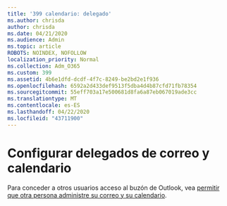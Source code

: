 ```yaml
---
title: '399 calendario: delegado'
ms.author: chrisda
author: chrisda
ms.date: 04/21/2020
ms.audience: Admin
ms.topic: article
ROBOTS: NOINDEX, NOFOLLOW
localization_priority: Normal
ms.collection: Adm_O365
ms.custom: 399
ms.assetid: 4b6e1dfd-dcdf-4f7c-8249-be2bd2e1f936
ms.openlocfilehash: 6592a2d433def9513f5dba4d4b87cfd71fb78354
ms.sourcegitcommit: 55eff703a17e500681d8fa6a87eb067019ade3cc
ms.translationtype: MT
ms.contentlocale: es-ES
ms.lasthandoff: 04/22/2020
ms.locfileid: "43711900"
---
```

# <a name="configure-mail-and-calendar-delegates"></a>Configurar delegados de correo y calendario

Para conceder a otros usuarios acceso al buzón de Outlook, vea [permitir que otra persona administre su correo y su calendario](https://support.office.com/article/9684b670-7588-4eea-8717-9e5799047540.aspx).
